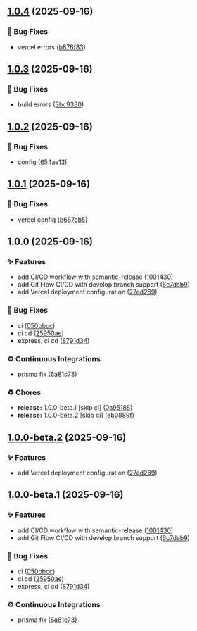 ## [1.0.4](https://github.com/virus231/tech-stack/compare/v1.0.3...v1.0.4) (2025-09-16)

### 🐛 Bug Fixes

* vercel errors ([b876f83](https://github.com/virus231/tech-stack/commit/b876f8364df89e899b3de2f1198cb2e52f425d2c))

## [1.0.3](https://github.com/virus231/tech-stack/compare/v1.0.2...v1.0.3) (2025-09-16)

### 🐛 Bug Fixes

* build errors ([3bc9330](https://github.com/virus231/tech-stack/commit/3bc93306569646c43b9b423df532418270eba82b))

## [1.0.2](https://github.com/virus231/tech-stack/compare/v1.0.1...v1.0.2) (2025-09-16)

### 🐛 Bug Fixes

* config ([654ae13](https://github.com/virus231/tech-stack/commit/654ae1339e140a9cb4c6921366186f5aef5fabeb))

## [1.0.1](https://github.com/virus231/tech-stack/compare/v1.0.0...v1.0.1) (2025-09-16)

### 🐛 Bug Fixes

* vercel config ([b667eb5](https://github.com/virus231/tech-stack/commit/b667eb50b47784a3a90f3544eb42e7ee177f2aaf))

## 1.0.0 (2025-09-16)

### ✨ Features

* add CI/CD workflow with semantic-release ([1001430](https://github.com/virus231/tech-stack/commit/10014303229e59c9f15646e0b7adeb7a414592cc))
* add Git Flow CI/CD with develop branch support ([6c7dab9](https://github.com/virus231/tech-stack/commit/6c7dab90595c3f93c89badb95ae092a447536c52))
* add Vercel deployment configuration ([27ed269](https://github.com/virus231/tech-stack/commit/27ed269e88f759e76e19bd8a238a403e825c1010))

### 🐛 Bug Fixes

* ci ([050bbcc](https://github.com/virus231/tech-stack/commit/050bbccbfa8fe73440d3499ed2bafd2870444456))
* ci cd ([25950ae](https://github.com/virus231/tech-stack/commit/25950ae294a01c088d76b91ffd58ed505155d9b6))
* express, ci cd ([8791d34](https://github.com/virus231/tech-stack/commit/8791d349906f80f641973a691f97e70f01077cf5))

### ⚙️ Continuous Integrations

* prisma fix ([6a81c73](https://github.com/virus231/tech-stack/commit/6a81c7329d494963dd7b9f7c10c8e42a46490661))

### ♻️ Chores

* **release:** 1.0.0-beta.1 [skip ci] ([0a95188](https://github.com/virus231/tech-stack/commit/0a95188fabe98dbf94d1d9856477b3b18e1bde87))
* **release:** 1.0.0-beta.2 [skip ci] ([eb0889f](https://github.com/virus231/tech-stack/commit/eb0889f827661cb37b875cd9b12cf479a4bb8afc))

## [1.0.0-beta.2](https://github.com/virus231/tech-stack/compare/v1.0.0-beta.1...v1.0.0-beta.2) (2025-09-16)

### ✨ Features

* add Vercel deployment configuration ([27ed269](https://github.com/virus231/tech-stack/commit/27ed269e88f759e76e19bd8a238a403e825c1010))

## 1.0.0-beta.1 (2025-09-16)

### ✨ Features

* add CI/CD workflow with semantic-release ([1001430](https://github.com/virus231/tech-stack/commit/10014303229e59c9f15646e0b7adeb7a414592cc))
* add Git Flow CI/CD with develop branch support ([6c7dab9](https://github.com/virus231/tech-stack/commit/6c7dab90595c3f93c89badb95ae092a447536c52))

### 🐛 Bug Fixes

* ci ([050bbcc](https://github.com/virus231/tech-stack/commit/050bbccbfa8fe73440d3499ed2bafd2870444456))
* ci cd ([25950ae](https://github.com/virus231/tech-stack/commit/25950ae294a01c088d76b91ffd58ed505155d9b6))
* express, ci cd ([8791d34](https://github.com/virus231/tech-stack/commit/8791d349906f80f641973a691f97e70f01077cf5))

### ⚙️ Continuous Integrations

* prisma fix ([6a81c73](https://github.com/virus231/tech-stack/commit/6a81c7329d494963dd7b9f7c10c8e42a46490661))
